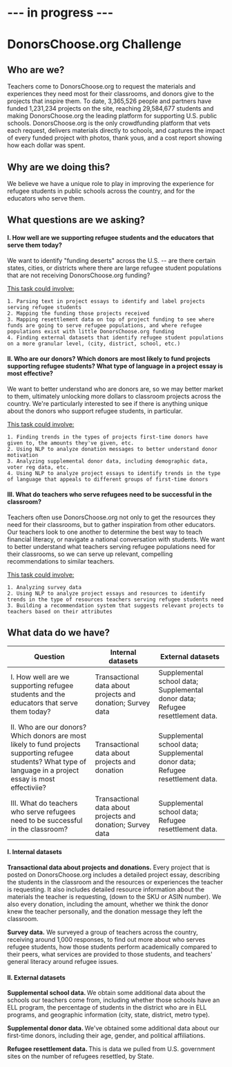 # --- in progress ---
<p>
<p>
  
# DonorsChoose.org Challenge
<p>
  
## Who are we?
Teachers come to DonorsChoose.org to request the materials and experiences they need most for their classrooms, and donors give to the projects that inspire them. To date, 3,365,526 people and partners have funded 1,231,234 projects on the site, reaching 29,584,677 students and making DonorsChoose.org the leading platform for supporting U.S. public schools. DonorsChoose.org is the only crowdfunding platform that vets each request, delivers materials directly to schools, and captures the impact of every funded project with photos, thank yous, and a cost report showing how each dollar was spent.
<p>
  
## Why are we doing this?
We believe we have a unique role to play in improving the experience for refugee students in public schools across the country, and for the educators who serve them. 

## What questions are we asking?
  
#### I. How well are we supporting refugee students and the educators that serve them today?
We want to identify "funding deserts" across the U.S. -- are there certain states, cities, or districts where there are large refugee student populations that are not receiving DonorsChoose.org funding? 
<p>
  <u>This task could involve:</u>
  
    1. Parsing text in project essays to identify and label projects serving refugee students
    2. Mapping the funding those projects received
    3. Mapping resettlement data on top of project funding to see where funds are going to serve refugee populations, and where refugee populations exist with little DonorsChoose.org funding
    4. Finding external datasets that identify refugee student populations on a more granular level, (city, district, school, etc.)
    
#### II. Who are our donors? Which donors are most likely to fund projects supporting refugee students? What type of language in a project essay is most effective?
We want to better understand who are donors are, so we may better market to them, ultimately unlocking more dollars to classroom projects across the country. We're particularly interested to see if there is anything unique about the donors who support refugee students, in particular.
<p>
  <u>This task could involve:</u>
  
    1. Finding trends in the types of projects first-time donors have given to, the amounts they've given, etc.
    2. Using NLP to analyze donation messages to better understand donor motivation
    3. Analyzing supplemental donor data, including demographic data, voter reg data, etc. 
    4. Using NLP to analyze project essays to identify trends in the type of language that appeals to different groups of first-time donors
    
#### III. What do teachers who serve refugees need to be successful in the classroom?
Teachers often use DonorsChoose.org not only to get the resources they need for their classrooms, but to gather inspiration from other educators. Our teachers look to one another to determine the best way to teach financial literacy, or navigate a national conversation with students. We want to better understand what teachers serving refugee populations need for their classrooms, so we can serve up relevant, compelling recommendations to similar teachers.
<p>
  <u>This task could involve:</u>
  
    1. Analyzing survey data
    2. Using NLP to analyze project essays and resources to identify trends in the type of resources teachers serving refugee students need
    3. Building a recommendation system that suggests relevant projects to teachers based on their attributes


## What data do we have?

  | Question                                                                                                                                                | Internal datasets                                               | External datasets                                                                 |
|------------------------------------------------------------------------------------------------------------------------------------------------------------------|-------------------------------------------------------------|-------------------------------------------------------------------------------|
| I. How well are we supporting refugee students and the educators that serve them today?                                                                          | Transactional data about projects and donation; Survey data | Supplemental school data; Supplemental donor data; Refugee resettlement data. |
| II. Who are our donors? Which donors are most likely to fund projects supporting refugee students? What type of language in a project essay is most effectiviie? | Transactional data about projects and donation              | Supplemental school data; Supplemental donor data; Refugee resettlement data. |
| III. What do teachers who serve refugees need to be successful in the classroom?                                                                                 | Transactional data about projects and donation; Survey data | Supplemental school data; Refugee resettlement data.                          |
  
 #### I. Internal datasets
 <p>

 <b>Transactional data about projects and donations.</b> Every project that is posted on DonorsChoose.org includes a detailed project essay, describing the students in the classroom and the resources or experiences the teacher is requesting. It also includes detailed resource information about the materials the teacher is requesting, (down to the SKU or ASIN number). We also every donation, including the amount, whether we think the donor knew the teacher personally, and the donation message they left the classroom.
 <p>
 <b>Survey data.</b> We surveyed a group of teachers across the country, receiving around 1,000 responses, to find out more about who serves refugee students, how those students perform academically compared to their peers, what services are provided to those students, and teachers' general literacy around refugee issues.
    
 #### II. External datasets
<p>
<b>Supplemental school data. </b> We obtain some additional data about the schools our teachers come from, including whether those schools have an ELL program, the percentage of students in the district who are in ELL programs, and geographic information (city, state, district, metro type).
<p>
<b>Supplemental donor data. </b> We've obtained some additional data about our first-time donors, including their age, gender, and political affiliations.
<p>
<b>Refugee resettlement data. </b> This is data we pulled from U.S. government sites on the number of refugees resettled, by State.

